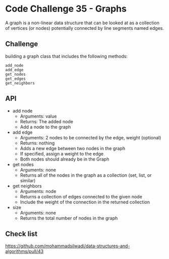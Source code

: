 # Code Challenge 35 - Graphs
A graph is a non-linear data structure that can be looked at as a collection of vertices (or nodes) potentially connected by line segments named edges.

## Challenge
building a graph class that includes the following methods:

    add_node
    add_edge
    get_nodes
    get_edges
    get_neighbors




## API
+ add node
    +    Arguments: value
    +    Returns: The added node
    +    Add a node to the graph
+ add edge
    + Arguments: 2 nodes to be connected by the edge,  weight (optional)
    + Returns: nothing
    + Adds a new edge between two nodes in the graph
    + If specified, assign a weight to the edge
    + Both nodes should already be in the Graph
+ get nodes
    + Arguments: none
    + Returns all of the nodes in the graph as a collection (set, list, or similar)
+ get neighbors
    + Arguments: node
    + Returns a collection of edges connected to the given node
    + Include the weight of the connection in the returned collection
+ size
    + Arguments: none
    + Returns the total number of nodes in the graph
## Check list

https://github.com/mohammadsilwadi/data-structures-and-algorithms/pull/43